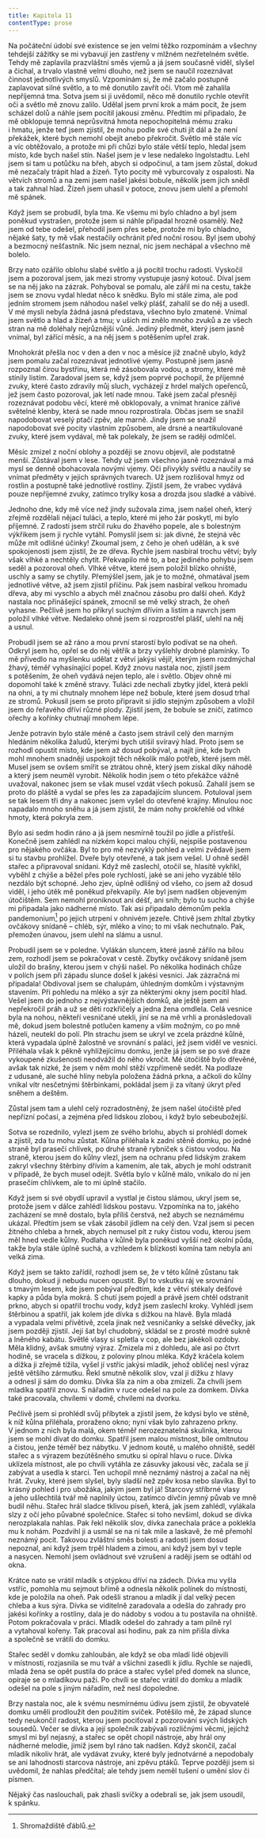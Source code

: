 ```yaml
---
title: Kapitola 11
contentType: prose
---
```


Na počáteční údobí své existence se jen velmi těžko rozpomínám a všechny tehdejší zážitky se mi vybavují jen zastřeny v mlžném nezřetelném světle. Tehdy mě zaplavila prazvláštní směs vjemů a já jsem současně viděl, slyšel a čichal, a trvalo vlastně velmi dlouho, než jsem se naučil rozeznávat činnost jednotlivých smyslů. Vzpomínám si, že mě začalo postupně zaplavovat silné světlo, a to mě donutilo zavřít oči. Vtom mě zahalila nepříjemná tma. Sotva jsem si ji uvědomil, něco mě donutilo rychle otevřít oči a světlo mě znovu zalilo. Udělal jsem první krok a mám pocit, že jsem scházel dolů a náhle jsem pocítil jakousi změnu. Předtím mi připadalo, že mě obklopuje temná neprůsvitná hmota nepochopitelná mému zraku i hmatu, jenže teď jsem zjistil, že mohu podle své chuti jít dál a že není překážek, které bych nemohl obejít anebo překročit. Světlo mě stále víc a víc obtěžovalo, a protože mi při chůzi bylo stále větší teplo, hledal jsem místo, kde bych našel stín. Našel jsem je v lese nedaleko Ingolstadtu. Lehl jsem si tam u potůčku na břeh, abych si odpočinul, a tam jsem zůstal, dokud mě nezačaly trápit hlad a žízeň. Tyto pocity mě vyburcovaly z ospalosti. Na větvích stromů a na zemi jsem našel jakési bobule, několik jsem jich snědl a tak zahnal hlad. Žízeň jsem uhasil v potoce, znovu jsem ulehl a přemohl mě spánek.

Když jsem se probudil, byla tma. Ke všemu mi bylo chladno a byl jsem poněkud vystrašen, protože jsem si náhle připadal hrozně osamělý. Než jsem od tebe odešel, přehodil jsem přes sebe, protože mi bylo chladno, nějaké šaty, ty mě však nestačily ochránit před noční rosou. Byl jsem ubohý a bezmocný nešťastník. Nic jsem neznal, nic jsem nechápal a všechno mě bolelo.

Brzy nato ozářilo oblohu slabé světlo a já pocítil trochu radosti. Vyskočil jsem a pozoroval jsem, jak mezi stromy vystupuje jasný kotouč. Díval jsem se na něj jako na zázrak. Pohyboval se pomalu, ale zářil mi na cestu, takže jsem se znovu vydal hledat něco k snědku. Bylo mi stále zima, ale pod jedním stromem jsem náhodou našel velký plášť, zahalil se do něj a usedl. V mé mysli nebyla žádná jasná představa, všechno bylo zmatené. Vnímal jsem světlo a hlad a žízeň a tmu; v uších mi znělo mnoho zvuků a ze všech stran na mě doléhaly nejrůznější vůně. Jediný předmět, který jsem jasně vnímal, byl zářící měsíc, a na něj jsem s potěšením upřel zrak.

Mnohokrát přešla noc v den a den v noc a měsíce již značně ubylo, když jsem pomalu začal rozeznávat jednotlivé vjemy. Postupně jsem jasně rozpoznal čirou bystřinu, která mě zásobovala vodou, a stromy, které mě stínily listím. Zaradoval jsem se, když jsem poprvé pochopil, že příjemné zvuky, které často zdravily můj sluch, vycházejí z hrdel malých opeřenců, jež jsem často pozoroval, jak letí nade mnou. Také jsem začal přesněji rozeznávat podobu věcí, které mě obklopovaly, a vnímat hranice zářivé světelné klenby, která se nade mnou rozprostírala. Občas jsem se snažil napodobovat veselý ptačí zpěv, ale marně. Jindy jsem se snažil napodobovat své pocity vlastním způsobem, ale drsné a neartikulované zvuky, které jsem vydával, mě tak polekaly, že jsem se raději odmlčel.

Měsíc zmizel z noční oblohy a později se znovu objevil, ale podstatně menší. Zůstával jsem v lese. Tehdy už jsem všechno jasně rozeznával a má mysl se denně obohacovala novými vjemy. Oči přivykly světlu a naučily se vnímat předměty v jejich správných tvarech. Už jsem rozlišoval hmyz od rostlin a postupně také jednotlivé rostliny. Zjistil jsem, že vrabec vydává pouze nepříjemné zvuky, zatímco trylky kosa a drozda jsou sladké a vábivé.

Jednoho dne, kdy mě více než jindy sužovala zima, jsem našel oheň, který zřejmě rozdělali nějací tuláci, a teplo, které mi jeho žár poskytl, mi bylo příjemné. Z radosti jsem strčil ruku do žhavého popele, ale s bolestným výkřikem jsem ji rychle vytáhl. Pomyslil jsem si: jak divné, že stejná věc může mít odlišné účinky! Zkoumal jsem, z čeho je oheň udělán, a k své spokojenosti jsem zjistil, že ze dřeva. Rychle jsem nasbíral trochu větví; byly však vlhké a nechtěly chytit. Překvapilo mě to, a bez jediného pohybu jsem seděl a pozoroval oheň. Vlhké větve, které jsem položil blízko ohniště, uschly a samy se chytily. Přemýšlel jsem, jak je to možné, ohmatával jsem jednotlivé větve, až jsem zjistil příčinu. Pak jsem nasbíral velkou hromadu dřeva, aby mi vyschlo a abych měl značnou zásobu pro další oheň. Když nastala noc přinášející spánek, zmocnil se mě velký strach, že oheň vyhasne. Pečlivě jsem ho přikryl suchým dřívím a listím a navrch jsem položil vlhké větve. Nedaleko ohně jsem si rozprostřel plášť, ulehl na něj a usnul.

Probudil jsem se až ráno a mou první starostí bylo podívat se na oheň. Odkryl jsem ho, opřel se do něj větřík a brzy vyšlehly drobné plamínky. To mě přivedlo na myšlenku udělat z větví jakýsi vějíř, kterým jsem rozdmýchal žhavý, téměř vyhasínající popel. Když znovu nastala noc, zjistil jsem s potěšením, že oheň vydává nejen teplo, ale i světlo. Objev ohně mi dopomohl také k změně stravy. Tuláci zde nechali zbytky jídel, která pekli na ohni, a ty mi chutnaly mnohem lépe než bobule, které jsem dosud trhal ze stromů. Pokusil jsem se proto připravit si jídlo stejným způsobem a vložil jsem do řeřavého dříví různé plody. Zjistil jsem, že bobule se zničí, zatímco ořechy a kořínky chutnají mnohem lépe.

Jenže potravin bylo stále méně a často jsem strávil celý den marným hledáním několika žaludů, kterými bych utišil svíravý hlad. Proto jsem se rozhodl opustit místo, kde jsem až dosud pobýval, a najít jiné, kde bych mohl mnohem snadněji uspokojit těch několik málo potřeb, které jsem měl. Musel jsem se ovšem smířit se ztrátou ohně, který jsem získal díky náhodě a který jsem neuměl vyrobit. Několik hodin jsem o této překážce vážně uvažoval, nakonec jsem se však musel vzdát všech pokusů. Zahalil jsem se proto do pláště a vydal se přes les za zapadajícím sluncem. Potuloval jsem se tak lesem tři dny a nakonec jsem vyšel do otevřené krajiny. Minulou noc napadalo mnoho sněhu a já jsem zjistil, že mám nohy prokřehlé od vlhké hmoty, která pokryla zem.

Bylo asi sedm hodin ráno a já jsem nesmírně toužil po jídle a přístřeší. Konečně jsem zahlédl na nízkém kopci malou chýši, nejspíše postavenou pro nějakého ovčáka. Byl to pro mě nezvyklý pohled a velmi zvědavě jsem si tu stavbu prohlížel. Dveře byly otevřené, a tak jsem vešel. U ohně seděl stařec a připravoval snídani. Když mě zaslechl, otočil se, hlasitě vykřikl, vyběhl z chýše a běžel přes pole rychlostí, jaké se ani jeho vyzáblé tělo nezdálo být schopné. Jeho zjev, úplně odlišný od všeho, co jsem až dosud viděl, i jeho útěk mě poněkud překvapily. Ale byl jsem nadšen objeveným útočištěm. Sem nemohl proniknout ani déšť, ani sníh; bylo tu sucho a chýše mi připadala jako nádherné místo. Tak asi připadalo démonům pekla pandemonium[^7] po jejich utrpení v ohnivém jezeře. Chtivě jsem zhltal zbytky ovčákovy snídaně – chléb, sýr, mléko a víno; to mi však nechutnalo. Pak, přemožen únavou, jsem ulehl na slámu a usnul.

Probudil jsem se v poledne. Vylákán sluncem, které jasně zářilo na bílou zem, rozhodl jsem se pokračovat v cestě. Zbytky ovčákovy snídaně jsem uložil do brašny, kterou jsem v chýši našel. Po několika hodinách chůze v polích jsem při západu slunce došel k jakési vesnici. Jak zázračná mi připadala! Obdivoval jsem se chalupám, úhledným domkům i výstavným stavením. Při pohledu na mléko a sýr za některými okny jsem pocítil hlad. Vešel jsem do jednoho z nejvýstavnějších domků, ale ještě jsem ani nepřekročil práh a už se děti rozkřičely a jedna žena omdlela. Celá vesnice byla na nohou, někteří vesničané utekli, jiní se na mě vrhli a pronásledovali mě, dokud jsem bolestně potlučen kameny a vším možným, co po mně házeli, neutekl do polí. Pln strachu jsem se ukryl ve zcela prázdné kůlně, která vypadala úplně žalostně ve srovnání s paláci, jež jsem viděl ve vesnici. Přiléhala však k pěkně vyhlížejícímu domku, jenže já jsem se po své draze vykoupené zkušenosti neodvážil do něho vkročit. Mé útočiště bylo dřevěné, avšak tak nízké, že jsem v něm mohl stěží vzpřímeně sedět. Na podlaze z udusané, ale suché hlíny nebyla položena žádná prkna, a ačkoli do kůlny vnikal vítr nesčetnými štěrbinkami, pokládal jsem ji za vítaný úkryt před sněhem a deštěm.

Zůstal jsem tam a ulehl celý rozradostněný, že jsem našel útočiště před nepřízní počasí, a zejména před lidskou zlobou, i když bylo sebeubožejší.

Sotva se rozednilo, vylezl jsem ze svého brlohu, abych si prohlédl domek a zjistil, zda tu mohu zůstat. Kůlna přiléhala k zadní stěně domku, po jedné straně byl prasečí chlívek, po druhé straně rybníček s čistou vodou. Na straně, kterou jsem do kůlny vlezl, jsem na ochranu před lidským zrakem zakryl všechny štěrbiny dřívím a kamením, ale tak, abych je mohl odstranit v případě, že bych musel odejít. Světla bylo v kůlně málo, vnikalo do ní jen prasečím chlívkem, ale to mi úplně stačilo.

Když jsem si své obydlí upravil a vystlal je čistou slámou, ukryl jsem se, protože jsem v dálce zahlédl lidskou postavu. Vzpomínka na to, jakého zacházení se mně dostalo, byla příliš čerstvá, než abych se neznámému ukázal. Předtím jsem se však zásobil jídlem na celý den. Vzal jsem si pecen žitného chleba a hrnek, abych nemusel pít z ruky čistou vodu, kterou jsem měl hned vedle kůlny. Podlaha v kůlně byla poněkud vyšší než okolní půda, takže byla stále úplně suchá, a vzhledem k blízkosti komína tam nebyla ani velká zima.

Když jsem se takto zařídil, rozhodl jsem se, že v této kůlně zůstanu tak dlouho, dokud ji nebudu nucen opustit. Byl to vskutku ráj ve srovnání s tmavým lesem, kde jsem pobýval předtím, kde z větví stékaly dešťové kapky a půda byla mokrá. S chutí jsem pojedl a právě jsem chtěl odstranit prkno, abych si opatřil trochu vody, když jsem zaslechl kroky. Vyhlédl jsem štěrbinou a spatřil, jak kolem jde dívka s dížkou na hlavě. Byla mladá a vypadala velmi přívětivě, zcela jinak než vesničanky a selské děvečky, jak jsem později zjistil. Její šat byl chudobný, skládal se z prosté modré sukně a lněného kabátu. Světlé vlasy si spletla v cop, ale bez jakékoli ozdoby. Měla klidný, avšak smutný výraz. Zmizela mi z dohledu, ale asi po čtvrt hodině, se vracela s dížkou, z poloviny plnou mléka. Když kráčela kolem a dížka ji zřejmě tížila, vyšel jí vstříc jakýsi mladík, jehož obličej nesl výraz ještě většího zármutku. Řekl smutně několik slov, vzal jí dížku z hlavy a odnesl ji sám do domku. Dívka šla za ním a oba zmizeli. Za chvíli jsem mladíka spatřil znovu. S nářadím v ruce odešel na pole za domkem. Dívka také pracovala, chvílemi v domě, chvílemi na dvorku.

Pečlivě jsem si prohlédl svůj příbytek a zjistil jsem, že kdysi bylo ve stěně, k níž kůlna přiléhala, proraženo okno; nyní však bylo zahrazeno prkny. V jednom z nich byla malá, okem téměř nerozeznatelná skulinka, kterou jsem se mohl dívat do domku. Spatřil jsem malou místnost, bíle omítnutou a čistou, jenže téměř bez nábytku. V jednom koutě, u malého ohniště, seděl stařec a s výrazem bezútěšného smutku si opíral hlavu o ruce. Dívka uklízela místnost, ale po chvíli vytáhla ze zásuvky jakousi věc, začala se jí zabývat a usedla k starci. Ten uchopil mně neznámý nástroj a začal na něj hrát. Zvuky, které jsem slyšel, byly sladší než zpěv kosa nebo slavíka. Byl to krásný pohled i pro ubožáka, jakým jsem byl já! Starcovy stříbrné vlasy a jeho ušlechtilá tvář mě naplnily úctou, zatímco dívčin jemný půvab ve mně budil něhu. Stařec hrál sladce tklivou píseň, která, jak jsem zahlédl, vylákala slzy z očí jeho půvabné společnice. Stařec si toho nevšiml, dokud se dívka nerozplakala nahlas. Pak řekl několik slov, dívka zanechala práce a poklekla mu k nohám. Pozdvihl ji a usmál se na ni tak mile a laskavě, že mě přemohl neznámý pocit. Takovou zvláštní směs bolesti a radosti jsem dosud nepoznal, ani když jsem trpěl hladem a zimou, ani když jsem byl v teple a nasycen. Nemohl jsem ovládnout své vzrušení a raději jsem se odtáhl od okna.

Krátce nato se vrátil mladík s otýpkou dříví na zádech. Dívka mu vyšla vstříc, pomohla mu sejmout břímě a odnesla několik polínek do místnosti, kde je položila na oheň. Pak odešli stranou a mladík jí dal velký pecen chleba a kus sýra. Dívka se viditelně zaradovala a odešla do zahrady pro jakési kořínky a rostliny, dala je do nádoby s vodou a tu postavila na ohniště. Potom pokračovala v práci. Mladík odešel do zahrady a tam pilně ryl a vytahoval kořeny. Tak pracoval asi hodinu, pak za ním přišla dívka a společně se vrátili do domku.

Stařec seděl v domku zahloubán, ale když se oba mladí lidé obje­vili v místnosti, rozjasnila se mu tvář a všichni zasedli k jídlu. Rychle se najedli, mladá žena se opět pustila do práce a stařec vyšel před domek na slunce, opíraje se o mladíkovu paži. Po chvíli se stařec vrátil do domku a mladík odešel na pole s jiným nářadím, než nesl dopoledne.

Brzy nastala noc, ale k svému nesmírnému údivu jsem zjistil, že obyvatelé domku uměli prodloužit den použitím svíček. Potěšilo mě, že západ slunce tedy neukončil radost, kterou jsem pociťoval z pozorování svých lidských sousedů. Večer se dívka a její společník zabývali rozličnými věcmi, jejichž smysl mi byl nejasný, a stařec se opět chopil nástroje, aby hrál ony nádherné melodie, jimiž jsem byl ráno tak nadšen. Když skončil, začal mladík nikoliv hrát, ale vydávat zvuky, které byly jednotvárné a nepodobaly se ani lahodnosti starcova nástroje, ani zpěvu ptáků. Teprve později jsem si uvědomil, že nahlas předčítal; ale tehdy jsem neměl tušení o umění slov či písmen.

Nějaký čas naslouchali, pak zhasli svíčky a odebrali se, jak jsem usoudil, k spánku.

  

[^7]: Shromaždiště ďáblů.

